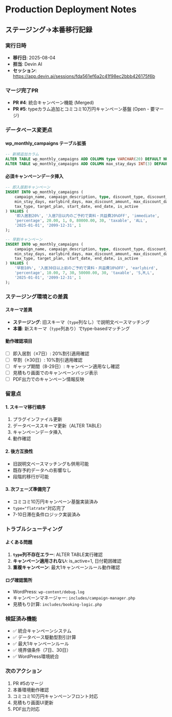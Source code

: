 # Production Deployment Notes

## ステージング→本番移行記録

### 実行日時
- **移行日**: 2025-08-04
- **担当**: Devin AI
- **セッション**: https://app.devin.ai/sessions/fda561ef6a2c41f98ec2bbb426175f6b

### マージ完了PR
- **PR #4**: 統合キャンペーン機能 (Merged)
- **PR #5**: typeカラム追加とコミコミ10万円キャンペーン基盤 (Open - 要マージ)

### データベース変更点

#### wp_monthly_campaigns テーブル拡張
```sql
-- 新規追加カラム
ALTER TABLE wp_monthly_campaigns ADD COLUMN type VARCHAR(20) DEFAULT NULL;
ALTER TABLE wp_monthly_campaigns ADD COLUMN max_stay_days INT(3) DEFAULT NULL;
```

#### 必須キャンペーンデータ挿入
```sql
-- 即入居割キャンペーン
INSERT INTO wp_monthly_campaigns (
    campaign_name, campaign_description, type, discount_type, discount_value, 
    min_stay_days, earlybird_days, max_discount_amount, max_discount_days, 
    tax_type, target_plan, start_date, end_date, is_active
) VALUES (
    '即入居割20%', '入居7日以内のご予約で賃料・共益費20%OFF', 'immediate', 
    'percentage', 20.00, 1, 0, 80000.00, 30, 'taxable', 'ALL', 
    '2025-01-01', '2099-12-31', 1
);

-- 早割キャンペーン
INSERT INTO wp_monthly_campaigns (
    campaign_name, campaign_description, type, discount_type, discount_value, 
    min_stay_days, earlybird_days, max_discount_amount, max_discount_days, 
    tax_type, target_plan, start_date, end_date, is_active
) VALUES (
    '早割10%', '入居30日以上前のご予約で賃料・共益費10%OFF', 'earlybird', 
    'percentage', 10.00, 7, 30, 50000.00, 30, 'taxable', 'S,M,L', 
    '2025-01-01', '2099-12-31', 1
);
```

### ステージング環境との差異

#### スキーマ差異
- **ステージング**: 旧スキーマ（`type`列なし）で説明文ベースマッチング
- **本番**: 新スキーマ（`type`列あり）でtype-basedマッチング

#### 動作確認項目
- [ ] 即入居割（≤7日）: 20%割引適用確認
- [ ] 早割（≥30日）: 10%割引適用確認
- [ ] ギャップ期間（8-29日）: キャンペーン適用なし確認
- [ ] 見積もり画面でのキャンペーンバッジ表示
- [ ] PDF出力でのキャンペーン情報反映

### 留意点

#### 1. スキーマ移行順序
1. プラグインファイル更新
2. データベーススキーマ更新（ALTER TABLE）
3. キャンペーンデータ挿入
4. 動作確認

#### 2. 後方互換性
- 旧説明文ベースマッチングも併用可能
- 既存予約データへの影響なし
- 段階的移行が可能

#### 3. 次フェーズ準備完了
- コミコミ10万円キャンペーン基盤実装済み
- `type="flatrate"`対応完了
- 7-10日滞在条件ロジック実装済み

### トラブルシューティング

#### よくある問題
1. **`type`列不存在エラー**: ALTER TABLE実行確認
2. **キャンペーン適用されない**: is_active=1, 日付範囲確認
3. **重複キャンペーン**: 最大1キャンペーンルール動作確認

#### ログ確認箇所
- WordPress: `wp-content/debug.log`
- キャンペーンマネージャー: `includes/campaign-manager.php`
- 見積もり計算: `includes/booking-logic.php`

### 検証済み機能
- ✅ 統合キャンペーンシステム
- ✅ データベース駆動型割引計算
- ✅ 最大1キャンペーンルール
- ✅ 境界値条件（7日、30日）
- ✅ WordPress環境統合

### 次のアクション
1. PR #5のマージ
2. 本番環境動作確認
3. コミコミ10万円キャンペーンフロント対応
4. 見積もり画面UI更新
5. PDF出力対応
